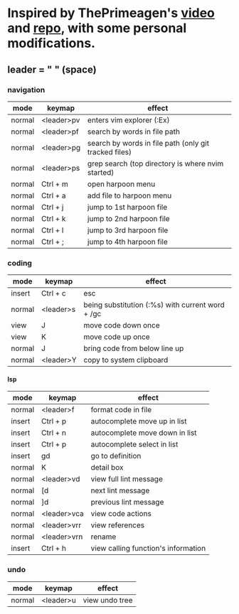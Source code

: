 # Inspired by ThePrimeagen's [video](https://www.youtube.com/watch?v=w7i4amO_zaE) and [repo](https://github.com/ThePrimeagen/init.lua), with some personal modifications.
## leader = " " (space)
### navigation
| mode | keymap | effect |
| --- | --- | --- |
| normal | \<leader\>pv | enters vim explorer (:Ex) |
| normal | \<leader\>pf | search by words in file path |
| normal | \<leader\>pg | search by words in file path (only git tracked files) |
| normal | \<leader\>ps | grep search (top directory is where nvim started) |
| normal | Ctrl + m | open harpoon menu |
| normal | Ctrl + a | add file to harpoon menu |
| normal | Ctrl + j | jump to 1st harpoon file |
| normal | Ctrl + k | jump to 2nd harpoon file |
| normal | Ctrl + l | jump to 3rd harpoon file |
| normal | Ctrl + ; | jump to 4th harpoon file |
### coding
| mode | keymap | effect |
| --- | --- | --- |
| insert | Ctrl + c | esc |
| normal | \<leader\>s | being substitution (:%s) with current word + /gc |
| view | J | move code down once |
| view | K | move code up once |
| normal | J | bring code from below line up |
| normal | \<leader\>Y | copy to system clipboard |
#### lsp
| mode | keymap | effect |
| --- | --- | --- |
| normal | \<leader\>f | format code in file |
| insert | Ctrl + p | autocomplete move up in list |
| insert | Ctrl + n | autocomplete move down in list |
| insert | Ctrl + p | autocomplete select in list |
| insert | gd | go to definition |
| normal | K | detail box |
| normal | \<leader\>vd | view full lint message |
| normal | [d | next lint message |
| normal | ]d | previous lint message |
| normal | \<leader\>vca | view code actions |
| normal | \<leader\>vrr | view references |
| normal | \<leader\>vrn | rename |
| insert | Ctrl + h | view calling function's information |
### undo
| mode | keymap | effect |
| --- | --- | --- |
| normal | \<leader\>u | view undo tree |
